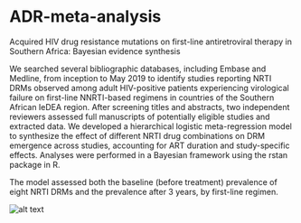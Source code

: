 # ADR-meta-analysis
Acquired HIV drug resistance mutations on first-line antiretroviral therapy in Southern Africa: Bayesian evidence synthesis

We searched several bibliographic databases, including Embase and Medline, from inception to May 2019 to identify studies reporting NRTI DRMs observed among adult HIV-positive patients experiencing virological failure on first-line NNRTI-based regimens in countries of the Southern African IeDEA region. After screening titles and abstracts, two independent reviewers assessed full manuscripts of potentially eligible studies and extracted data. We developed a hierarchical logistic meta-regression model to synthesize the effect of different NRTI drug combinations on DRM emergence across studies, accounting for ART duration and study-specific effects. Analyses were performed in a Bayesian framework using the rstan package in R.

The model assessed both the baseline (before treatment) prevalence of eight NRTI DRMs and the prevalence after 3 years, by first-line regimen.


![alt text](https://github.com/anthonyhauser/ADR-meta-analysis/blob/master/Fig1.PNG?raw=true)
